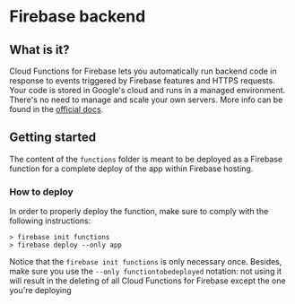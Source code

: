 # Firebase backend

## What is it?
Cloud Functions for Firebase lets you automatically run backend code in response to events triggered by Firebase features and HTTPS requests. Your code is stored in Google's cloud and runs in a managed environment. There's no need to manage and scale your own servers.
More info can be found in the [official docs](https://firebase.google.com/docs/functions/).

## Getting started
The content of the `functions` folder is meant to be deployed as a Firebase function for a complete deploy of the app within Firebase hosting.

### How to deploy
In order to properly deploy the function, make sure to comply with the following instructions:

```
> firebase init functions
> firebase deploy --only app
```

Notice that the `firebase init functions` is only necessary once. Besides, make sure you use the `--only functiontobedeployed` notation: not using it will result in the deleting of all Cloud Functions for Firebase except the one you're deploying

